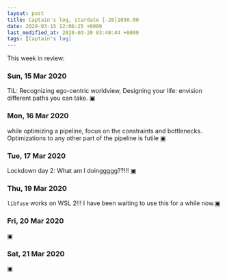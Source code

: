 ```yaml
---
layout: post
title: Captain's log, stardate [-26]1030.00
date: 2020-03-15 12:06:25 +0000
last_modified_at: 2020-03-20 03:40:44 +0000
tags: [Captain's log]
---
```


This week in review:

<!-- more -->

### Sun, 15 Mar 2020
TIL: Recognizing ego-centric worldview, Designing your life: envision different
paths you can take.
▣

### Mon, 16 Mar 2020
while optimizing a pipeline, focus on the constraints and bottlenecks. Optimizations
to any other part of the pipeline is futile
▣

### Tue, 17 Mar 2020
Lockdown day 2: What am I doinggggg??!!!
▣

### Thu, 19 Mar 2020
`libfuse` works on WSL 2!!! I have been waiting to use this for a while now.▣

### Fri, 20 Mar 2020
▣

### Sat, 21 Mar 2020
▣
